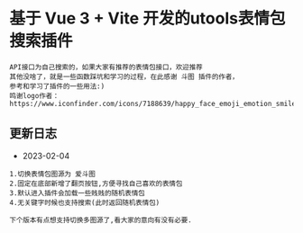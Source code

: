 # 基于 Vue 3 + Vite 开发的utools表情包搜索插件

```text
API接口为自己搜索的，如果大家有推荐的表情包接口，欢迎推荐
其他没啥了，就是一些函数踩坑和学习的过程，在此感谢 斗图 插件的作者，
参考和学习了插件的一些用法:)
鸣谢logo作者：https://www.iconfinder.com/icons/7188639/happy_face_emoji_emotion_smile_smiley_emoticons_icon
```

## 更新日志

- 2023-02-04
```text
1.切换表情包图源为 爱斗图
2.固定在底部新增了翻页按钮,方便寻找自己喜欢的表情包
3.默认进入插件会加载一些贱贱的随机表情包
4.无关键字时候也支持搜索(此时返回随机表情包)

下个版本有点想支持切换多图源了,看大家的意向有没有必要.
```
